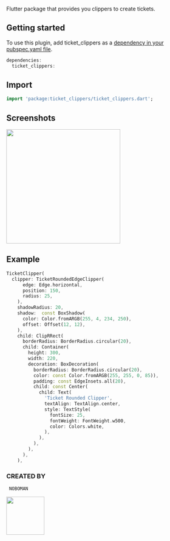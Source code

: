Flutter package that provides you clippers to create tickets.

## Getting started

To use this plugin, add ticket_clippers as a [dependency in your pubspec.yaml file](https://flutter.io/docs/development/packages-and-plugins/using-packages).
```dart
dependencies:
  ticket_clippers: 
```

## Import

```dart
import 'package:ticket_clippers/ticket_clippers.dart';
```

## Screenshots
 <img src="https://raw.github.com/NouzNoushad/ticket_clippers/main/screenshot.png" width="300em" />

## Example

```dart
TicketClipper(
  clipper: TicketRoundedEdgeClipper(
      edge: Edge.horizontal,
      position: 150,
      radius: 25,
    ),
    shadowRadius: 20,
    shadow:  const BoxShadow(
      color: Color.fromARGB(255, 4, 234, 250),
      offset: Offset(12, 12),
    ),
    child: ClipRRect(
      borderRadius: BorderRadius.circular(20),
      child: Container(
        height: 300,
        width: 220,
        decoration: BoxDecoration(
          borderRadius: BorderRadius.circular(20),
          color: const Color.fromARGB(255, 255, 0, 85)),
          padding: const EdgeInsets.all(20),
          child: const Center(
            child: Text(
              'Ticket Rounded Clipper',
              textAlign: TextAlign.center,
              style: TextStyle(
                fontSize: 25,
                fontWeight: FontWeight.w500,
                color: Colors.white,
              ),
            ),
          ),
        ),
      ),
    ),
```
### CREATED BY
```
 NOBOMAN
```
<img src="https://raw.github.com/NouzNoushad/ticket_clippers/main/noboman.jpg" width="100em" hight="100em"/>



